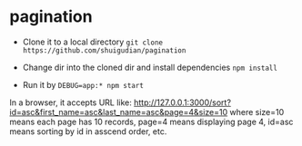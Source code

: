 # pagination

- Clone it to a local directory 
```git clone https://github.com/shuigudian/pagination```

- Change dir into the cloned dir and install dependencies
```npm install```

- Run it by
```DEBUG=app:* npm start```

In a browser, it accepts URL like: http://127.0.0.1:3000/sort?id=asc&first_name=asc&last_name=asc&page=4&size=10
where size=10 means each page has 10 records, page=4 means displaying page 4, id=asc means sorting by id in asscend order, etc.
